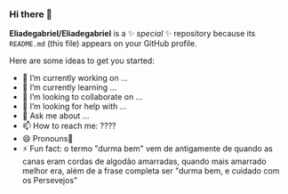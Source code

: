 ### Hi there 👋


**Eliadegabriel/Eliadegabriel** is a ✨ _special_ ✨ repository because its `README.md` (this file) appears on your GitHub profile.

Here are some ideas to get you started:

- 🔭 I’m currently working on ...
- 🌱 I’m currently learning ...
- 👯 I’m looking to collaborate on ...
- 🤔 I’m looking for help with ...
- 💬 Ask me about ...
- 📫 How to reach me: ????
- 😄 Pronouns🐬
- ⚡ Fun fact: o termo "durma bem" vem de antigamente de quando as canas eram cordas de algodão amarradas, quando mais amarrado melhor era, além de a frase completa ser "durma bem, e cuidado com os Persevejos"

